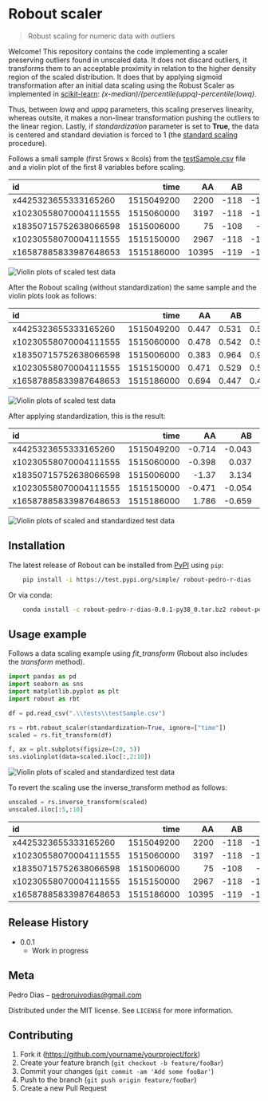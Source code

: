 # Robout scaler

> Robust scaling for numeric data with outliers

Welcome! This repository contains the code implementing a scaler preserving outliers 
found in unscaled data. It does not discard outliers, it transforms them to an 
acceptable proximity in relation to the higher density region of the scaled distribution. 
It does that by applying sigmoid transformation after an initial data scaling using the 
Robust Scaler as implemented in [scikit-learn](https://scikit-learn.org/stable/modules/generated/sklearn.preprocessing.RobustScaler.html): 
*(x-median)/(percentile(uppq)-percentile(lowq)*.
 
Thus, between *lowq* and *uppq* parameters, this scaling preserves linearity, whereas outsite, 
it makes a non-linear transformation pushing the outliers to the linear region. Lastly, if 
*standardization* parameter is set to **True**, the data is centered and standard deviation is 
forced to 1 (the [standard scaling](https://scikit-learn.org/stable/modules/generated/sklearn.preprocessing.StandardScaler.html) procedure).

Follows a small sample (first 5rows x 8cols) from the [testSample.csv](./tests/testSample.csv) file and a 
violin plot of the first 8 variables before scaling.

| id                    |       time |    AA |   AB |   AC |    AD |       AE |   AF |   AG |    AH |
|:----------------------|-----------:|------:|-----:|-----:|------:|---------:|-----:|-----:|------:|
| x4425323655333165260  | 1515049200 |  2200 | -118 | -119 | 0.917 | 0.006693 |  845 |    1 | 0.001 |
| x10230558070004111555 | 1515060000 |  3197 | -118 | -118 | 0.938 | 0.026903 | 1352 |    2 | 0.002 |
| x18350715752638066598 | 1515006000 |    75 | -108 |  -99 | 0.427 | 0.033111 |  149 |  417 | 0.125 |
| x10230558070004111555 | 1515150000 |  2967 | -118 | -119 | 0.944 | 0.021121 | 1420 |    1 | 0.001 |
| x16587885833987648653 | 1515186000 | 10395 | -119 | -120 | 0.944 | 0.069466 | 1943 |    0 | 0     |


![Violin plots of scaled test data](./resources/fig1.png)


After the Robout scaling (without standardization) the same sample and the violin plots look as follows:

| id                    |       time |    AA |    AB |    AC |    AD |    AE |    AF |    AG |    AH |
|:----------------------|-----------:|------:|------:|------:|------:|------:|------:|------:|------:|
| x4425323655333165260  | 1515049200 | 0.447 | 0.531 | 0.526 | 0.492 | 0.427 | 0.421 | 0.5   | 0.515 |
| x10230558070004111555 | 1515060000 | 0.478 | 0.542 | 0.555 | 0.529 | 0.474 | 0.495 | 0.531 | 0.538 |
| x18350715752638066598 | 1515006000 | 0.383 | 0.964 | 0.998 | 0.032 | 0.489 | 0.325 | 1     | 1     |
| x10230558070004111555 | 1515150000 | 0.471 | 0.529 | 0.529 | 0.539 | 0.461 | 0.505 | 0.5   | 0.505 |
| x16587885833987648653 | 1515186000 | 0.694 | 0.447 | 0.443 | 0.538 | 0.574 | 0.581 | 0.469 | 0.474 |


![Violin plots of scaled test data](./resources/fig2.png)

After applying standardization, this is the result:

| id                    |       time |     AA |     AB |     AC |     AD |     AE |     AF |     AG |     AH |
|:----------------------|-----------:|-------:|-------:|-------:|-------:|-------:|-------:|-------:|-------:|
| x4425323655333165260  | 1515049200 | -0.714 | -0.043 | -0.094 |  0.21  | -0.919 | -0.797 | -0.332 | -0.267 |
| x10230558070004111555 | 1515060000 | -0.398 |  0.037 |  0.107 |  0.5   | -0.496 | -0.117 | -0.12  | -0.102 |
| x18350715752638066598 | 1515006000 | -1.37  |  3.134 |  3.086 | -3.428 | -0.364 | -1.675 |  3.067 |  3.235 |
| x10230558070004111555 | 1515150000 | -0.471 | -0.054 | -0.071 |  0.585 | -0.618 | -0.026 | -0.332 | -0.334 |
| x16587885833987648653 | 1515186000 |  1.786 | -0.659 | -0.651 |  0.574 |  0.401 |  0.675 | -0.544 | -0.562 |


![Violin plots of scaled and standardized test data](./resources/fig3.png)


## Installation

The latest release of Robout can be installed from [PyPI](https://test.pypi.org/project/robout-pedro-r-dias/0.0.1/) using ``pip``:

```sh
    pip install -i https://test.pypi.org/simple/ robout-pedro-r-dias
```

Or via conda:

```sh
    conda install -c robout-pedro-r-dias-0.0.1-py38_0.tar.bz2 robout-pedro-r-dias
```


## Usage example

Follows a data scaling example using *fit_transform* (Robout also includes the *transform* method). 

```python
import pandas as pd
import seaborn as sns
import matplotlib.pyplot as plt
import robout as rbt

df = pd.read_csv(".\\tests\\testSample.csv")

rs = rbt.robout_scaler(standardization=True, ignore=["time"])
scaled = rs.fit_transform(df)

f, ax = plt.subplots(figsize=(20, 5))
sns.violinplot(data=scaled.iloc[:,2:10])
```

![Violin plots of scaled and standardized test data](./resources/fig3.png)

To revert the scaling use the inverse_transform method as follows:

```python
unscaled = rs.inverse_transform(scaled)
unscaled.iloc[:5,:10]
```

| id                    |       time |    AA |   AB |   AC |    AD |       AE |   AF |   AG |     AH |
|:----------------------|-----------:|------:|-----:|-----:|------:|---------:|-----:|-----:|-------:|
| x4425323655333165260  | 1515049200 |  2200 | -118 | -119 | 0.917 | 0.006693 |  845 |    1 |  0.001 |
| x10230558070004111555 | 1515060000 |  3197 | -118 | -118 | 0.938 | 0.026903 | 1352 |    2 |  0.002 |
| x18350715752638066598 | 1515006000 |    75 | -108 |  -99 | 0.427 | 0.033111 |  149 |   92 |  0.125 |
| x10230558070004111555 | 1515150000 |  2967 | -118 | -119 | 0.944 | 0.021121 | 1420 |    1 |  0.001 |
| x16587885833987648653 | 1515186000 | 10395 | -119 | -120 | 0.944 | 0.069466 | 1943 |    0 | -0     |



## Release History

* 0.0.1
    * Work in progress

## Meta

Pedro Dias – pedroruivodias@gmail.com

Distributed under the MIT license. See ``LICENSE`` for more information.


## Contributing

1. Fork it (<https://github.com/yourname/yourproject/fork>)
2. Create your feature branch (`git checkout -b feature/fooBar`)
3. Commit your changes (`git commit -am 'Add some fooBar'`)
4. Push to the branch (`git push origin feature/fooBar`)
5. Create a new Pull Request
